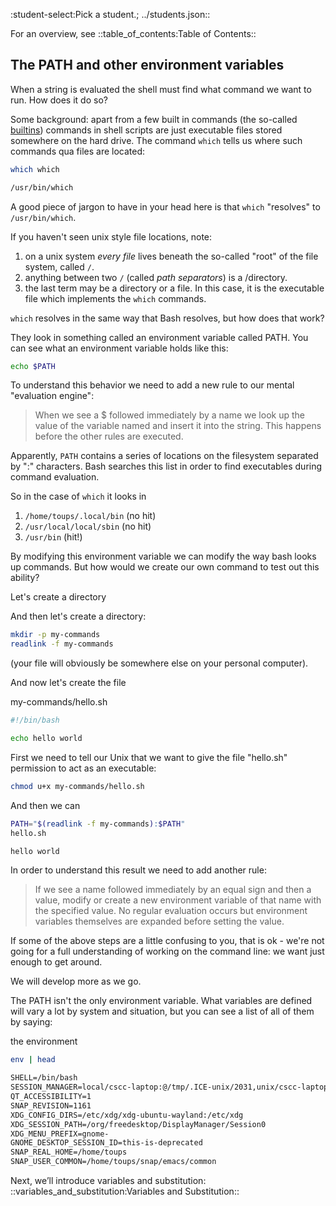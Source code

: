 :student-select:Pick a student.; ../students.json::

For an overview, see ::table_of_contents:Table of Contents::

## The PATH and other environment variables

When a string is evaluated the shell must find what command we want to
run. How does it do so?

Some background: apart from a few built in commands (the so-called
[builtins](https://www.gnu.org/software/bash/manual/html_node/Bash-Builtins.html))
commands in shell scripts are just executable files stored somewhere on
the hard drive. The command `which` tells us where such commands qua
files are located:

```bash 
which which
```

```bash 
/usr/bin/which
```

A good piece of jargon to have in your head here is that `which`
"resolves" to `/usr/bin/which`.

If you haven't seen unix style file locations, note:

1.  on a unix system *every file* lives beneath the so-called "root" of
    the file system, called `/`.
2.  anything between two `/` (called *path separators*) is a /directory.
3.  the last term may be a directory or a file. In this case, it is the
    executable file which implements the `which` commands.

`which` resolves in the same way that Bash resolves, but how does that
work?

They look in something called an environment variable called PATH. You
can see what an environment variable holds like this:

```bash capture
echo $PATH
```


To understand this behavior we need to add a new rule to our mental
"evaluation engine":

> When we see a $ followed immediately by a name we look up the value of
> the variable named and insert it into the string. This happens before
> the other rules are executed.

Apparently, `PATH` contains a series of locations on the filesystem
separated by ":" characters. Bash searches this list in order to find
executables during command evaluation.

So in the case of `which` it looks in

1.  `/home/toups/.local/bin` (no hit)
2.  `/usr/local/local/sbin` (no hit)
3.  `/usr/bin` (hit!)

By modifying this environment variable we can modify the way bash looks
up commands. But how would we create our own command to test out this
ability?

Let's create a directory

And then let's create a directory:

```bash capture
mkdir -p my-commands
readlink -f my-commands
```


(your file will obviously be somewhere else on your personal computer).

And now let's create the file


my-commands/hello.sh


```bash file=my-commands/hello.sh
#!/bin/bash

echo hello world

```


First we need to tell our Unix that we want to give the file "hello.sh"
permission to act as an executable:

```bash 
chmod u+x my-commands/hello.sh
```

And then we can

```bash 
PATH="$(readlink -f my-commands):$PATH"
hello.sh
```

```bash 
hello world
```

In order to understand this result we need to add another rule:

> If we see a name followed immediately by an equal sign and then a value,
> modify or create a new environment variable of that name with the
> specified value. No regular evaluation occurs but environment
> variables themselves are expanded before setting the value.

If some of the above steps are a little confusing to you, that is ok -
we're not going for a full understanding of working on the command line:
we want just enough to get around.

We will develop more as we go.

The PATH isn't the only environment variable. What variables are defined
will vary a lot by system and situation, but you can see a list of all
of them by saying:


the environment


```bash 
env | head
```


```org 
SHELL=/bin/bash
SESSION_MANAGER=local/cscc-laptop:@/tmp/.ICE-unix/2031,unix/cscc-laptop:/tmp/.ICE-unix/2031
QT_ACCESSIBILITY=1
SNAP_REVISION=1161
XDG_CONFIG_DIRS=/etc/xdg/xdg-ubuntu-wayland:/etc/xdg
XDG_SESSION_PATH=/org/freedesktop/DisplayManager/Session0
XDG_MENU_PREFIX=gnome-
GNOME_DESKTOP_SESSION_ID=this-is-deprecated
SNAP_REAL_HOME=/home/toups
SNAP_USER_COMMON=/home/toups/snap/emacs/common
```

Next, we’ll introduce variables and substitution: ::variables_and_substitution:Variables and Substitution::
